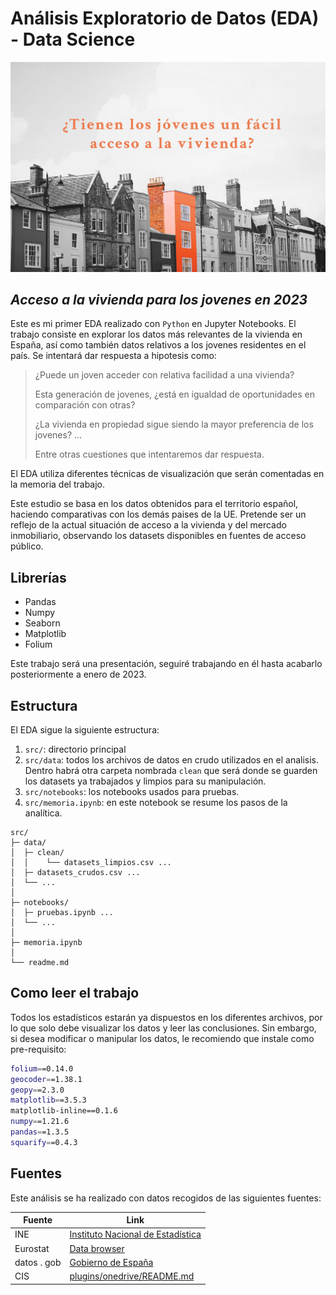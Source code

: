 # Análisis Exploratorio de Datos (EDA) - Data Science

![img](src/../assets/Fondo.png)

## _Acceso a la vivienda para los jovenes en 2023_



Este es mi primer EDA realizado con `Python` en Jupyter Notebooks. El trabajo consiste en explorar los datos más relevantes de la vivienda en España, así como también datos relativos a los jovenes residentes en el país. Se intentará dar respuesta a hipotesis como:
> ¿Puede un joven acceder con relativa facilidad a una vivienda?
> 
> Esta generación de jovenes, ¿está en igualdad de oportunidades en comparación con otras?
> 
> ¿La vivienda en propiedad sigue siendo la mayor preferencia de los jovenes? ...
> 
> Entre otras cuestiones que intentaremos dar respuesta.

El EDA utiliza diferentes técnicas de visualización que serán comentadas en la memoria del trabajo.

Este estudio se basa en los datos obtenidos para el territorio español, haciendo comparativas con los demás paises de la UE.
Pretende ser un reflejo de la actual situación de acceso a la vivienda y del mercado inmobiliario, observando los datasets disponibles en fuentes de acceso público.




## Librerías

- Pandas
- Numpy
- Seaborn 
- Matplotlib 
- Folium


Este trabajo será una presentación, seguiré trabajando en él hasta acabarlo posteriormente a enero de 2023.


## Estructura

El EDA sigue la siguiente estructura:

1. `src/`: directorio principal
2. `src/data`: todos los archivos de datos en crudo utilizados en el analisis. Dentro habrá otra carpeta nombrada `clean` que será donde se guarden los datasets ya trabajados y limpios para su manipulación.
3. `src/notebooks`: los notebooks usados para pruebas.
4. `src/memoria.ipynb`: en este notebook se resume los pasos de la analítica.

```
src/
├─ data/
│  ├─ clean/
│  │ 	└── datasets_limpios.csv ...
│  ├─ datasets_crudos.csv ...
│  └── ...
│  
├─ notebooks/
│  ├─ pruebas.ipynb ...
│  └── ...
│
├─ memoria.ipynb
│
└── readme.md
```

## Como leer el trabajo

Todos los estadísticos estarán ya dispuestos en los diferentes archivos, por lo que solo debe visualizar los datos y leer las conclusiones.
Sin embargo, si desea modificar o manipular los datos, le recomiendo que instale como pre-requisito: 




```sh
folium==0.14.0
geocoder==1.38.1
geopy==2.3.0
matplotlib==3.5.3
matplotlib-inline==0.1.6
numpy==1.21.6
pandas==1.3.5
squarify==0.4.3
```



## Fuentes 

Este análisis se ha realizado con datos recogidos de las siguientes fuentes:

| Fuente | Link |
| ------ | ------ |
| INE | [Instituto Nacional de Estadística][INE] |
| Eurostat | [Data browser][Euro] |
| datos . gob | [Gobierno de España][gob] |
| CIS | [plugins/onedrive/README.md][CIS] |




   [INE]: <https://www.ine.es/index.htm>
   [Euro]: <https://ec.europa.eu/eurostat/en/>
   [gob]: <https://datos.gob.es/es>
   [CIS]: <https://www.cis.es>
